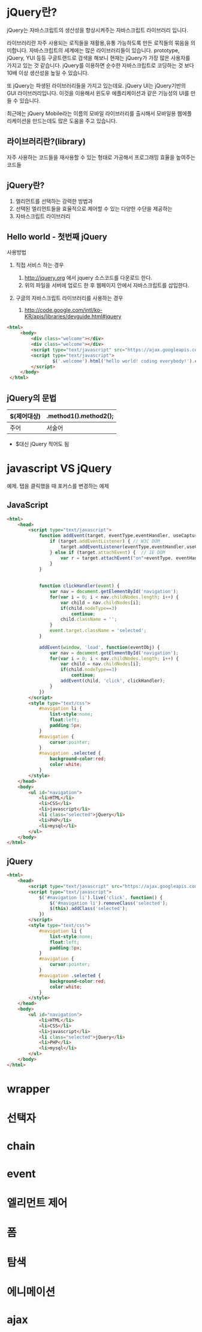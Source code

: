 # jQuery란?

jQuery는 자바스크립트의 생산성을 향상시켜주는 자바스크립트 라이브러리 입니다. 

라이브러리란 자주 사용되는 로직들을 재활용,유통 가능하도록 만든 로직들의 묶음을 의미합니다. 
자바스크립트의 세계에는 많은 라이브러리들이 있습니다. 
prototype, jQuery, YUI 등등
구글트랜드로 검색을 해보니 현재는 jQuery가 가장 많은 사용자를 가지고 있는 것 같습니다.
jQuery를 이용하면 순수한 자바스크립트로 코딩하는 것 보다 10배 이상 생산성을 높일 수 있습니다. 

또 jQuery는 파생된 라이브러리들을 가지고 있는데요. 
jQuery UI는 jQuery기반의 GUI 라이브러리입니다.
이것을 이용해서 윈도우 에플리케이션과 같은 기능성의 UI를 만들 수 있습니다.

최근에는 jQuery Mobile라는 이름의 모바일 라이브러리를 출시해서 
모바일용 웹에플리케이션을 만드는데도 많은 도움을 주고 있습니다.  

## 라이브러리란?(library)

자주 사용하는 코드들을 재사용할 수 있는 형태로 가공해서 프로그래밍 효율을 높여주는 코드들


## jQuery란?

1. 엘리먼트를 선택하는 강력한 방법과
1. 선택된 엘리먼트들을 효율적으로 제어할 수 있는 다양한 수단을 제공하는
1. 자바스크립트 라이브러리

## Hello world - 첫번째 jQuery

사용방법

1. 직접 서비스 하는 경우
    1. http://jquery.org 에서 jquery 소스코드를 다운로드 한다.
    1. 위의 파일을 서버에 업로드 한 후 웹페이지 안에서 자바스크립트를 삽입한다.
 
1. 구글의 자바스크립트 라이브러리를 사용하는 경우
    1. http://code.google.com/intl/ko-KR/apis/libraries/devguide.html#jquery

```html
<html>
     <body>
         <div class="welcome"></div>
         <div class="welcome"></div>
         <script type="text/javascript" src="https://ajax.googleapis.com/ajax/libs/jquery/1.6.2/jquery.min.js"></script>
         <script type="text/javascript">
                 $('.welcome').html('hello world! coding everybody!').css('background-color','yellow');
         </script>
     </body>
 </html>
 ```

## jQuery의 문법

|$(제어대상)|.method1().method2();|
|--|--|
|주어|서술어|

- $대신 jQuery 적어도 됨

# javascript VS jQuery

예제. 탭을 클릭했을 때 포커스를 변경하는 예제

## JavaScript
```html
<html>
    <head>
        <script type="text/javascript">
            function addEvent(target, eventType,eventHandler, useCapture) {
                if (target.addEventListener) { // W3C DOM
                    target.addEventListener(eventType,eventHandler,useCapture?useCapture:false);
                } else if (target.attachEvent) {  // IE DOM
                    var r = target.attachEvent("on"+eventType, eventHandler);
                }
            }
 
     
            function clickHandler(event) {
                var nav = document.getElementById('navigation');
                for(var i = 0; i < nav.childNodes.length; i++) {
                    var child = nav.childNodes[i];
                    if(child.nodeType==3)
                        continue;
                    child.className = '';
                }
                event.target.className = 'selected';
            }
  
            addEvent(window, 'load', function(eventObj) {
                var nav = document.getElementById('navigation');
                for(var i = 0; i < nav.childNodes.length; i++) {
                    var child = nav.childNodes[i];
                    if(child.nodeType==3)
                        continue;
                    addEvent(child, 'click', clickHandler);
                }
            })
        </script>
        <style type="text/css">
            #navigation li {
                list-style:none;
                float:left;
                padding:5px;
            }
            #navigation {
                cursor:pointer;
            }
            #navigation .selected {
                background-color:red;
                color:white;
            }
        </style>
    </head>
    <body>
        <ul id="navigation">
            <li>HTML</li>
            <li>CSS</li>
            <li>javascript</li>
            <li class="selected">jQuery</li>
            <li>PHP</li>
            <li>mysql</li>
        </ul>
    </body>
</html>
```

## jQuery

```html
<html>
    <head>
        <script type="text/javascript" src="https://ajax.googleapis.com/ajax/libs/jquery/1.6.2/jquery.min.js"></script>
        <script type="text/javascript">
            $('#navigation li').live('click', function() {
                $('#navigation li').removeClass('selected');
                $(this).addClass('selected');
            })
        </script>
        <style type="text/css">
            #navigation li {
                list-style:none;
                float:left;
                padding:5px;
            }
            #navigation {
                cursor:pointer;
            }
            #navigation .selected {
                background-color:red;
                color:white;
            }
        </style>
    </head>
    <body>
        <ul id="navigation">
            <li>HTML</li>
            <li>CSS</li>
            <li>javascript</li>
            <li class="selected">jQuery</li>
            <li>PHP</li>
            <li>mysql</li>
        </ul>
    </body>
</html>
```

# wrapper
# 선택자
# chain
# event
# 엘리먼트 제어
# 폼
# 탐색
# 에니메이션
# ajax